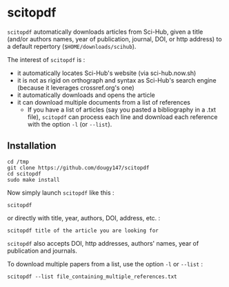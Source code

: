 # scitopdf

`scitopdf` automatically downloads articles from Sci-Hub, given a title (and/or authors names, year of publication, journal, DOI, or http address) to a default repertory (`$HOME/downloads/scihub`).

The interest of `scitopdf` is :
- it automatically locates Sci-Hub's website (via sci-hub.now.sh)
- it is not as rigid on orthograph and syntax as Sci-Hub's search engine (because it leverages crossref.org's one)
- it automatically downloads and opens the article
- it can download multiple documents from a list of references
	* If you have a list of articles (say you pasted a bibliography in a .txt file), `scitopdf` can process each line and download each reference with the option `-l` (or `--list`).

## Installation

```
cd /tmp
git clone https://github.com/dougy147/scitopdf
cd scitopdf
sudo make install
```
Now simply launch `scitopdf` like this :
```
scitopdf
```
or directly with title, year, authors, DOI, address, etc. :
```
scitopdf title of the article you are looking for
```

`scitopdf` also accepts DOI, http addresses, authors' names, year of publication and journals.

To download multiple papers from a list, use the option `-l` or `--list` :
```
scitopdf --list file_containing_multiple_references.txt
```
